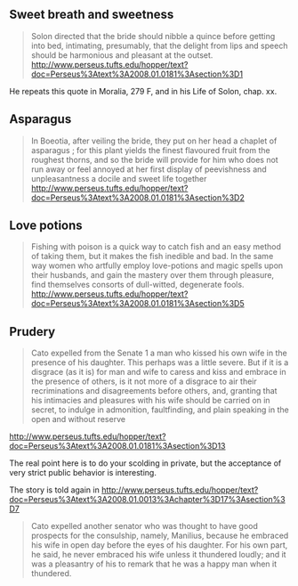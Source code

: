 
## Sweet breath and sweetness
> Solon directed that the bride should nibble a quince before getting into bed, intimating, presumably, that the delight from lips and speech should be harmonious and pleasant at the outset.
http://www.perseus.tufts.edu/hopper/text?doc=Perseus%3Atext%3A2008.01.0181%3Asection%3D1

He repeats this quote in Moralia, 279 F, and in his Life of Solon, chap. xx.

## Asparagus

> In Boeotia, after veiling the bride, they put on her head a chaplet of asparagus ; for this plant yields the finest flavoured fruit from the roughest thorns, and so the bride will provide for him who does not run away or feel annoyed at her first display of peevishness and unpleasantness a docile and sweet life together
http://www.perseus.tufts.edu/hopper/text?doc=Perseus%3Atext%3A2008.01.0181%3Asection%3D2

## Love potions
> Fishing with poison is a quick way to catch fish and an easy method of taking them, but it makes the fish inedible and bad. In the same way women who artfully employ love-potions and magic spells upon their husbands, and gain the mastery over them through pleasure, find themselves consorts of dull-witted, degenerate fools.
http://www.perseus.tufts.edu/hopper/text?doc=Perseus%3Atext%3A2008.01.0181%3Asection%3D5

## Prudery

> Cato expelled from the Senate 1 a man who kissed his own wife in the presence of his daughter. This perhaps was a little severe. But if it is a disgrace (as it is) for man and wife to caress and kiss and embrace in the presence of others, is it not more of a disgrace to air their recriminations and disagreements before others, and, granting that his intimacies and pleasures with his wife should be carried on in secret, to indulge in admonition, faultfinding, and plain speaking in the open and without reserve

http://www.perseus.tufts.edu/hopper/text?doc=Perseus%3Atext%3A2008.01.0181%3Asection%3D13

The real point here is to do your scolding in private, but the acceptance of very strict public behavior is interesting.  

The story is told again in http://www.perseus.tufts.edu/hopper/text?doc=Perseus%3Atext%3A2008.01.0013%3Achapter%3D17%3Asection%3D7

> Cato expelled another senator who was thought to have good prospects for the consulship, namely, Manilius, because he embraced his wife in open day before the eyes of his daughter. For his own part, he said, he never embraced his wife unless it thundered loudly; and it was a pleasantry of his to remark that he was a happy man when it thundered.

